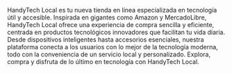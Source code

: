 HandyTech Local es tu nueva tienda en línea especializada en tecnología útil y accesible. Inspirada en gigantes como Amazon y MercadoLibre, HandyTech Local ofrece una experiencia de compra sencilla y eficiente, centrada en productos tecnológicos innovadores que facilitan tu vida diaria. Desde dispositivos inteligentes hasta accesorios esenciales, nuestra plataforma conecta a los usuarios con lo mejor de la tecnología moderna, todo con la conveniencia de un servicio local y personalizado. Explora, compra y disfruta de lo último en tecnología con HandyTech Local.
